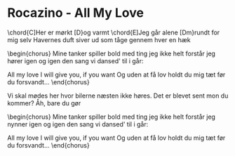 # Rocazino - All My Love


\chord{C]Her er mørkt [D}og varmt
\chord{E]Jeg går alene [Dm}rundt for mig selv
Havernes duft
siver ud som tåge gennem hver en hæk

\begin{chorus}
Mine tanker spiller bold
med ting jeg ikke helt forstår
jeg hører igen og igen
den sang vi dansed' til i går:

All my love
I will give you, if you want
Og uden at få lov
holdt du mig tæt før du forsvandt...
\end{chorus}

Vi skal mødes her
hvor bilerne næsten ikke høres.
Det er blevet sent
mon du kommer?
Åh, bare du gør

\begin{chorus}
Mine tanker spiller bold
med ting jeg ikke helt forstår
jeg nynner igen og igen
den sang vi dansed' til i går:

All my love
I will give you, if you want
Og uden at få lov
holdt du mig tæt før du forsvandt...
\end{chorus}
